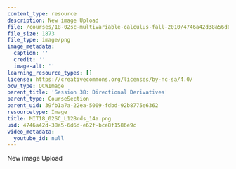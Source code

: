 ```yaml
---
content_type: resource
description: New image Upload
file: /courses/18-02sc-multivariable-calculus-fall-2010/4746a42d38a56d6de62fbce8f1586e9c_MIT18_02SC_L12Brds_14a.png
file_size: 1873
file_type: image/png
image_metadata:
  caption: ''
  credit: ''
  image-alt: ''
learning_resource_types: []
license: https://creativecommons.org/licenses/by-nc-sa/4.0/
ocw_type: OCWImage
parent_title: 'Session 38: Directional Derivatives'
parent_type: CourseSection
parent_uid: 39fb1a7a-22ea-5009-fdbd-92b8775e6362
resourcetype: Image
title: MIT18_02SC_L12Brds_14a.png
uid: 4746a42d-38a5-6d6d-e62f-bce8f1586e9c
video_metadata:
  youtube_id: null
---
```

New image Upload